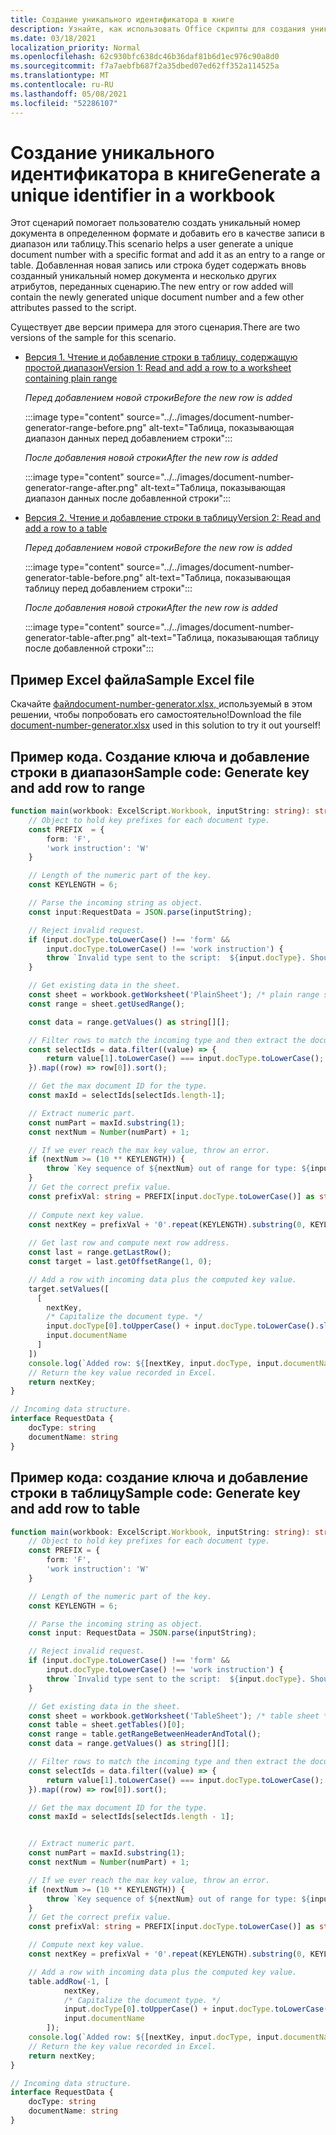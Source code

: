 ```yaml
---
title: Создание уникального идентификатора в книге
description: Узнайте, как использовать Office скрипты для создания уникального идентификатора и добавить строку в таблицу и диапазон.
ms.date: 03/18/2021
localization_priority: Normal
ms.openlocfilehash: 62c930bfc638dc46b36daf81b6d1ec976c90a8d0
ms.sourcegitcommit: f7a7aebfb687f2a35dbed07ed62ff352a114525a
ms.translationtype: MT
ms.contentlocale: ru-RU
ms.lasthandoff: 05/08/2021
ms.locfileid: "52286107"
---
```

# <a name="generate-a-unique-identifier-in-a-workbook"></a><span data-ttu-id="bd5fa-103">Создание уникального идентификатора в книге</span><span class="sxs-lookup"><span data-stu-id="bd5fa-103">Generate a unique identifier in a workbook</span></span>

<span data-ttu-id="bd5fa-104">Этот сценарий помогает пользователю создать уникальный номер документа в определенном формате и добавить его в качестве записи в диапазон или таблицу.</span><span class="sxs-lookup"><span data-stu-id="bd5fa-104">This scenario helps a user generate a unique document number with a specific format and add it as an entry to a range or table.</span></span> <span data-ttu-id="bd5fa-105">Добавленная новая запись или строка будет содержать вновь созданный уникальный номер документа и несколько других атрибутов, переданных сценарию.</span><span class="sxs-lookup"><span data-stu-id="bd5fa-105">The new entry or row added will contain the newly generated unique document number and a few other attributes passed to the script.</span></span>

<span data-ttu-id="bd5fa-106">Существует две версии примера для этого сценария.</span><span class="sxs-lookup"><span data-stu-id="bd5fa-106">There are two versions of the sample for this scenario.</span></span>

* [<span data-ttu-id="bd5fa-107">Версия 1. Чтение и добавление строки в таблицу, содержащую простой диапазон</span><span class="sxs-lookup"><span data-stu-id="bd5fa-107">Version 1: Read and add a row to a worksheet containing plain range</span></span>](#sample-code-generate-key-and-add-row-to-range)

    <span data-ttu-id="bd5fa-108">_Перед добавлением новой строки_</span><span class="sxs-lookup"><span data-stu-id="bd5fa-108">_Before the new row is added_</span></span>

    :::image type="content" source="../../images/document-number-generator-range-before.png" alt-text="Таблица, показывающая диапазон данных перед добавлением строки":::

    <span data-ttu-id="bd5fa-110">_После добавления новой строки_</span><span class="sxs-lookup"><span data-stu-id="bd5fa-110">_After the new row is added_</span></span>

    :::image type="content" source="../../images/document-number-generator-range-after.png" alt-text="Таблица, показывающая диапазон данных после добавленной строки":::

* [<span data-ttu-id="bd5fa-112">Версия 2. Чтение и добавление строки в таблицу</span><span class="sxs-lookup"><span data-stu-id="bd5fa-112">Version 2: Read and add a row to a table</span></span>](#sample-code-generate-key-and-add-row-to-table)

    <span data-ttu-id="bd5fa-113">_Перед добавлением новой строки_</span><span class="sxs-lookup"><span data-stu-id="bd5fa-113">_Before the new row is added_</span></span>

    :::image type="content" source="../../images/document-number-generator-table-before.png" alt-text="Таблица, показывающая таблицу перед добавлением строки":::

    <span data-ttu-id="bd5fa-115">_После добавления новой строки_</span><span class="sxs-lookup"><span data-stu-id="bd5fa-115">_After the new row is added_</span></span>

    :::image type="content" source="../../images/document-number-generator-table-after.png" alt-text="Таблица, показывающая таблицу после добавленной строки":::

## <a name="sample-excel-file"></a><span data-ttu-id="bd5fa-117">Пример Excel файла</span><span class="sxs-lookup"><span data-stu-id="bd5fa-117">Sample Excel file</span></span>

<span data-ttu-id="bd5fa-118">Скачайте <a href="document-number-generator.xlsx"> файлdocument-number-generator.xlsx, </a> используемый в этом решении, чтобы попробовать его самостоятельно!</span><span class="sxs-lookup"><span data-stu-id="bd5fa-118">Download the file <a href="document-number-generator.xlsx">document-number-generator.xlsx</a> used in this solution to try it out yourself!</span></span>

## <a name="sample-code-generate-key-and-add-row-to-range"></a><span data-ttu-id="bd5fa-119">Пример кода. Создание ключа и добавление строки в диапазон</span><span class="sxs-lookup"><span data-stu-id="bd5fa-119">Sample code: Generate key and add row to range</span></span>

```TypeScript
function main(workbook: ExcelScript.Workbook, inputString: string): string {
    // Object to hold key prefixes for each document type.
    const PREFIX  = {
        form: 'F',
        'work instruction': 'W'
    }

    // Length of the numeric part of the key.
    const KEYLENGTH = 6;

    // Parse the incoming string as object.
    const input:RequestData = JSON.parse(inputString);

    // Reject invalid request.
    if (input.docType.toLowerCase() !== 'form' && 
        input.docType.toLowerCase() !== 'work instruction') {
        throw `Invalid type sent to the script:  ${input.docType}. Should be one of the following: ${Object.keys(PREFIX)}`
    }

    // Get existing data in the sheet.
    const sheet = workbook.getWorksheet('PlainSheet'); /* plain range sheet */
    const range = sheet.getUsedRange();

    const data = range.getValues() as string[][];

    // Filter rows to match the incoming type and then extract the document number column (index 0) and then sort it. 
    const selectIds = data.filter((value) => {
        return value[1].toLowerCase() === input.docType.toLowerCase();
    }).map((row) => row[0]).sort();

    // Get the max document ID for the type.
    const maxId = selectIds[selectIds.length-1];

    // Extract numeric part.
    const numPart = maxId.substring(1);
    const nextNum = Number(numPart) + 1;

    // If we ever reach the max key value, throw an error.
    if (nextNum >= (10 ** KEYLENGTH)) {
        throw `Key sequence of ${nextNum} out of range for type: ${input.docType}.`
    }
    // Get the correct prefix value.
    const prefixVal: string = PREFIX[input.docType.toLowerCase()] as string;
    
    // Compute next key value.
    const nextKey = prefixVal + '0'.repeat(KEYLENGTH).substring(0, KEYLENGTH - String(nextNum).length) + String(nextNum);
    
    // Get last row and compute next row address.
    const last = range.getLastRow();
    const target = last.getOffsetRange(1, 0);

    // Add a row with incoming data plus the computed key value.
    target.setValues([
      [
        nextKey, 
        /* Capitalize the document type. */
        input.docType[0].toUpperCase() + input.docType.toLowerCase().slice(1),
        input.documentName
      ]
    ])
    console.log(`Added row: ${[nextKey, input.docType, input.documentName]}`)
    // Return the key value recorded in Excel.
    return nextKey;
}

// Incoming data structure.
interface RequestData {
    docType: string
    documentName: string
}
```

## <a name="sample-code-generate-key-and-add-row-to-table"></a><span data-ttu-id="bd5fa-120">Пример кода: создание ключа и добавление строки в таблицу</span><span class="sxs-lookup"><span data-stu-id="bd5fa-120">Sample code: Generate key and add row to table</span></span>

```TypeScript
function main(workbook: ExcelScript.Workbook, inputString: string): string {
    // Object to hold key prefixes for each document type.
    const PREFIX = {
        form: 'F',
        'work instruction': 'W'
    }

    // Length of the numeric part of the key.
    const KEYLENGTH = 6;

    // Parse the incoming string as object.
    const input: RequestData = JSON.parse(inputString);

    // Reject invalid request.
    if (input.docType.toLowerCase() !== 'form' &&
        input.docType.toLowerCase() !== 'work instruction') {
        throw `Invalid type sent to the script:  ${input.docType}. Should be one of the following: ${Object.keys(PREFIX)}`
    }

    // Get existing data in the sheet.
    const sheet = workbook.getWorksheet('TableSheet'); /* table sheet */
    const table = sheet.getTables()[0];
    const range = table.getRangeBetweenHeaderAndTotal();
    const data = range.getValues() as string[][];

    // Filter rows to match the incoming type and then extract the document number column (index 0) and then sort it.
    const selectIds = data.filter((value) => {
        return value[1].toLowerCase() === input.docType.toLowerCase();
    }).map((row) => row[0]).sort();

    // Get the max document ID for the type.
    const maxId = selectIds[selectIds.length - 1];


    // Extract numeric part.
    const numPart = maxId.substring(1);
    const nextNum = Number(numPart) + 1;

    // If we ever reach the max key value, throw an error.
    if (nextNum >= (10 ** KEYLENGTH)) {
        throw `Key sequence of ${nextNum} out of range for type: ${input.docType}.`
    }
    // Get the correct prefix value.
    const prefixVal: string = PREFIX[input.docType.toLowerCase()] as string;

    // Compute next key value.
    const nextKey = prefixVal + '0'.repeat(KEYLENGTH).substring(0, KEYLENGTH - String(nextNum).length) + String(nextNum);

    // Add a row with incoming data plus the computed key value.
    table.addRow(-1, [
            nextKey,
            /* Capitalize the document type. */
            input.docType[0].toUpperCase() + input.docType.toLowerCase().slice(1),
            input.documentName
        ]);
    console.log(`Added row: ${[nextKey, input.docType, input.documentName]}`)
    // Return the key value recorded in Excel.
    return nextKey;
}

// Incoming data structure.
interface RequestData {
    docType: string
    documentName: string
}
```

